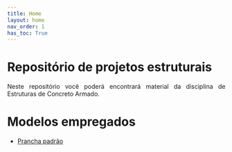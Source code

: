 ```yaml
---
title: Home
layout: home
nav_order: 1
has_toc: True
---
```


<h1>Repositório de projetos estruturais</h1>

<p align = "justify">
Neste repositório você poderá encontrará material da disciplina de Estruturas de Concreto Armado.
</p>

<h1>Modelos empregados</h1>

<ul>
  <li><a target="_blank" rel="noopener" href="https://drive.google.com/file/d/1UUOfmCH4539GA46mEw_687d9u7eGKAH4/view?usp=sharing">Prancha padrão</a></li>
</ul>
